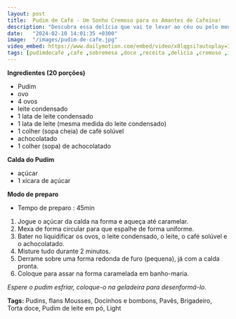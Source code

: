 ```yaml
---
layout: post
title:  Pudim de Café - Um Sonho Cremoso para os Amantes de Cafeína!
description: "Descubra essa delícia que vai te levar ao céu ou pelo menos te dar um gás extra!"
date:   "2024-02-10 14:01:35 +0300"
image:  "/images/pudim-de-cafe.jpg"
video_embed: https://www.dailymotion.com/embed/video/x8lqgsi?autoplay=1
tags: [pudimdecafe ,cafe ,sobremesa ,doce ,receita ,delicia ,cremoso ,instafood ,foodblogger]
---
```


**Ingredientes (20 porções)**

 - Pudim
 - ovo
- 4 ovos
- leite condensado
- 1 lata de leite condensado
- 1 lata de leite (mesma medida do leite condensado)
- 1 colher (sopa cheia) de café solúvel
- achocolatado
- 1 colher (sopa) de achocolatado

**Calda do Pudim**
- açúcar
- 1 xícara de açúcar

**Modo de preparo**
- Tempo de preparo : 45min

 1. Jogue o açúcar da calda na forma e aqueça até caramelar.
 2. Mexa de forma circular para que espalhe de forma uniforme.
 3. Bater no liquidificar os ovos, o leite condensado, o leite, o café
    solúvel e o achocolatado.
 4. Misture tudo durante 2 minutos.
 5. Derrame sobre uma forma redonda de furo (pequena), já com a calda
    pronta.
 6. Coloque para assar na forma caramelada em banho-maria.

_Espere o pudim esfriar, coloque-o na geladeira para desenformá-lo._

**Tags:**
Pudins, flans Mousses, Docinhos e bombons, Pavês, Brigadeiro, Torta doce, Pudim de leite em pó, Light
